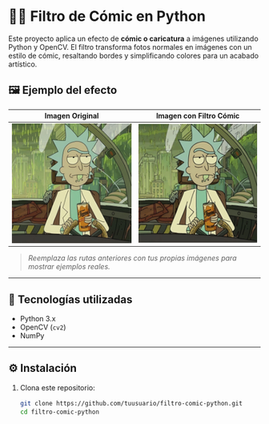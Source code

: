 # 🦸‍♂️ Filtro de Cómic en Python

Este proyecto aplica un efecto de **cómic o caricatura** a imágenes utilizando Python y OpenCV. El filtro transforma fotos normales en imágenes con un estilo de cómic, resaltando bordes y simplificando colores para un acabado artístico.

## 🖼️ Ejemplo del efecto

| Imagen Original | Imagen con Filtro Cómic |
|-----------------|--------------------------|
| ![original](original.png) | ![comic](comic.png) |

> *Reemplaza las rutas anteriores con tus propias imágenes para mostrar ejemplos reales.*

---

## 🧰 Tecnologías utilizadas

- Python 3.x
- OpenCV (`cv2`)
- NumPy

---

## ⚙️ Instalación

1. Clona este repositorio:
   ```bash
   git clone https://github.com/tuusuario/filtro-comic-python.git
   cd filtro-comic-python
